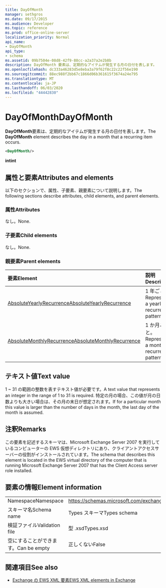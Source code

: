 ```yaml
---
title: DayOfMonth
manager: sethgros
ms.date: 09/17/2015
ms.audience: Developer
ms.topic: reference
ms.prod: office-online-server
localization_priority: Normal
api_name:
- DayOfMonth
api_type:
- schema
ms.assetid: 09b7504e-08d8-42f9-88cc-a2a37a2e2b8b
description: DayOfMonth 要素は、定期的なアイテムが発生する月の日付を表します。
ms.openlocfilehash: dc333a46283d5e8eba3a79f62f8c22c22f56e190
ms.sourcegitcommit: 88ec988f2bb67c1866d06b361615f3674a24e795
ms.translationtype: MT
ms.contentlocale: ja-JP
ms.lasthandoff: 06/03/2020
ms.locfileid: "44442830"
---
```

# <a name="dayofmonth"></a><span data-ttu-id="ea884-103">DayOfMonth</span><span class="sxs-lookup"><span data-stu-id="ea884-103">DayOfMonth</span></span>

<span data-ttu-id="ea884-104">**DayOfMonth**要素は、定期的なアイテムが発生する月の日付を表します。</span><span class="sxs-lookup"><span data-stu-id="ea884-104">The **DayOfMonth** element describes the day in a month that a recurring item occurs.</span></span> 
  
```xml
<DayOfMonth/>
```

<span data-ttu-id="ea884-105">**int**</span><span class="sxs-lookup"><span data-stu-id="ea884-105">**int**</span></span>

## <a name="attributes-and-elements"></a><span data-ttu-id="ea884-106">属性と要素</span><span class="sxs-lookup"><span data-stu-id="ea884-106">Attributes and elements</span></span>

<span data-ttu-id="ea884-107">以下のセクションで、属性、子要素、親要素について説明します。</span><span class="sxs-lookup"><span data-stu-id="ea884-107">The following sections describe attributes, child elements, and parent elements.</span></span>
  
### <a name="attributes"></a><span data-ttu-id="ea884-108">属性</span><span class="sxs-lookup"><span data-stu-id="ea884-108">Attributes</span></span>

<span data-ttu-id="ea884-109">なし。</span><span class="sxs-lookup"><span data-stu-id="ea884-109">None.</span></span>
  
### <a name="child-elements"></a><span data-ttu-id="ea884-110">子要素</span><span class="sxs-lookup"><span data-stu-id="ea884-110">Child elements</span></span>

<span data-ttu-id="ea884-111">なし。</span><span class="sxs-lookup"><span data-stu-id="ea884-111">None.</span></span>
  
### <a name="parent-elements"></a><span data-ttu-id="ea884-112">親要素</span><span class="sxs-lookup"><span data-stu-id="ea884-112">Parent elements</span></span>

|<span data-ttu-id="ea884-113">**要素**</span><span class="sxs-lookup"><span data-stu-id="ea884-113">**Element**</span></span>|<span data-ttu-id="ea884-114">**説明**</span><span class="sxs-lookup"><span data-stu-id="ea884-114">**Description**</span></span>|
|:-----|:-----|
|[<span data-ttu-id="ea884-115">AbsoluteYearlyRecurrence</span><span class="sxs-lookup"><span data-stu-id="ea884-115">AbsoluteYearlyRecurrence</span></span>](absoluteyearlyrecurrence.md) <br/> |<span data-ttu-id="ea884-116">1 年ごと。</span><span class="sxs-lookup"><span data-stu-id="ea884-116">Represents a yearly recurrence pattern.</span></span>  <br/> |
|[<span data-ttu-id="ea884-117">AbsoluteMonthlyRecurrence</span><span class="sxs-lookup"><span data-stu-id="ea884-117">AbsoluteMonthlyRecurrence</span></span>](absolutemonthlyrecurrence.md) <br/> |<span data-ttu-id="ea884-118">1 か月ごと。</span><span class="sxs-lookup"><span data-stu-id="ea884-118">Represents a monthly recurrence pattern.</span></span>  <br/> |
   
## <a name="text-value"></a><span data-ttu-id="ea884-119">テキスト値</span><span class="sxs-lookup"><span data-stu-id="ea884-119">Text value</span></span>

<span data-ttu-id="ea884-120">1 ~ 31 の範囲の整数を表すテキスト値が必要です。</span><span class="sxs-lookup"><span data-stu-id="ea884-120">A text value that represents an integer in the range of 1 to 31 is required.</span></span> <span data-ttu-id="ea884-121">特定の月の場合、この値が月の日数よりも大きい場合は、その月の末日が想定されます。</span><span class="sxs-lookup"><span data-stu-id="ea884-121">If for a particular month this value is larger than the number of days in the month, the last day of the month is assumed.</span></span>
  
## <a name="remarks"></a><span data-ttu-id="ea884-122">注釈</span><span class="sxs-lookup"><span data-stu-id="ea884-122">Remarks</span></span>

<span data-ttu-id="ea884-123">この要素を記述するスキーマは、Microsoft Exchange Server 2007 を実行しているコンピューターの EWS 仮想ディレクトリにあり、クライアントアクセスサーバーの役割がインストールされています。</span><span class="sxs-lookup"><span data-stu-id="ea884-123">The schema that describes this element is located in the EWS virtual directory of the computer that is running Microsoft Exchange Server 2007 that has the Client Access server role installed.</span></span>
  
## <a name="element-information"></a><span data-ttu-id="ea884-124">要素の情報</span><span class="sxs-lookup"><span data-stu-id="ea884-124">Element information</span></span>

|||
|:-----|:-----|
|<span data-ttu-id="ea884-125">Namespace</span><span class="sxs-lookup"><span data-stu-id="ea884-125">Namespace</span></span>  <br/> |https://schemas.microsoft.com/exchange/services/2006/types  <br/> |
|<span data-ttu-id="ea884-126">スキーマ名</span><span class="sxs-lookup"><span data-stu-id="ea884-126">Schema name</span></span>  <br/> |<span data-ttu-id="ea884-127">Types スキーマ</span><span class="sxs-lookup"><span data-stu-id="ea884-127">Types schema</span></span>  <br/> |
|<span data-ttu-id="ea884-128">検証ファイル</span><span class="sxs-lookup"><span data-stu-id="ea884-128">Validation file</span></span>  <br/> |<span data-ttu-id="ea884-129">型 .xsd</span><span class="sxs-lookup"><span data-stu-id="ea884-129">Types.xsd</span></span>  <br/> |
|<span data-ttu-id="ea884-130">空にすることができます。</span><span class="sxs-lookup"><span data-stu-id="ea884-130">Can be empty</span></span>  <br/> |<span data-ttu-id="ea884-131">正しくない</span><span class="sxs-lookup"><span data-stu-id="ea884-131">False</span></span>  <br/> |
   
## <a name="see-also"></a><span data-ttu-id="ea884-132">関連項目</span><span class="sxs-lookup"><span data-stu-id="ea884-132">See also</span></span>

- [<span data-ttu-id="ea884-133">Exchange の EWS XML 要素</span><span class="sxs-lookup"><span data-stu-id="ea884-133">EWS XML elements in Exchange</span></span>](ews-xml-elements-in-exchange.md)

